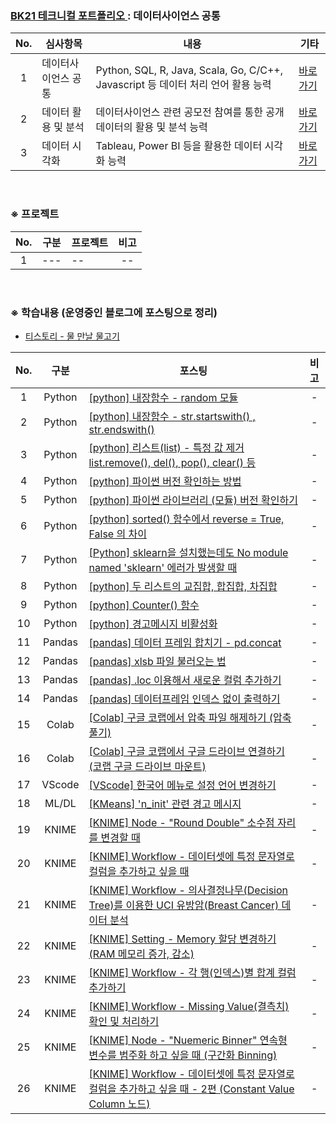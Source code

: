 ### <a href='https://github.com/countifs/portfolio'> BK21 테크니컬 포트폴리오 </a> : 데이터사이언스 공통

| No. | 심사항목 | 내용 | 기타 |
|:----------:|----------|----------|----------|
|1|데이터사이언스 공통| Python, SQL, R, Java, Scala, Go, C/C++, Javascript 등 데이터 처리 언어 활용 능력  |<a href='https://github.com/countifs/portfolio/tree/main/1.%20%EB%8D%B0%EC%9D%B4%ED%84%B0%EC%82%AC%EC%9D%B4%EC%96%B8%EC%8A%A4%20%EA%B3%B5%ED%86%B5'>바로가기</a>|
|2|데이터 활용 및 분석| 데이터사이언스 관련 공모전 참여를 통한 공개 데이터의 활용 및 분석 능력  |<a href='https://github.com/countifs/portfolio/tree/main/2.%20%EB%8D%B0%EC%9D%B4%ED%84%B0%20%ED%99%9C%EC%9A%A9%20%EB%B0%8F%20%EB%B6%84%EC%84%9D'>바로가기</a>|
|3|데이터 시각화| Tableau, Power BI 등을 활용한 데이터 시각화 능력  |<a href='https://github.com/countifs/portfolio/tree/main/3.%20%EB%8D%B0%EC%9D%B4%ED%84%B0%20%EC%8B%9C%EA%B0%81%ED%99%94'>바로가기</a>|

<br>


### ※ 프로젝트 

| No. | 구분 | 프로젝트 | 비고 |
|:---------:|:---------:|---------|:---------:|
| 1| --- | -- | -- |


<br>


### ※ 학습내용 (운영중인 블로그에 포스팅으로 정리)

- <a href='https://lungfish.tistory.com/'> 티스토리 - 물 만날 물고기</a>

| No. | 구분 | 포스팅 | 비고 |
|:---------:|:---------:|---------|:---------:|
| 1 | Python |<a href='https://lungfish.tistory.com/entry/%ED%8C%8C%EC%9D%B4%EC%8D%ACpython-%EB%82%B4%EC%9E%A5%ED%95%A8%EC%88%98-random-%EB%AA%A8%EB%93%88'>[python] 내장함수 - random 모듈</a> | - |
| 2 | Python | <a href='https://lungfish.tistory.com/entry/%ED%8C%8C%EC%9D%B4%EC%8D%ACpython-%EB%82%B4%EC%9E%A5%ED%95%A8%EC%88%98-strstartswith-strendswith'>[python] 내장함수 - str.startswith() , str.endswith()</a> | - |
| 3 | Python | <a href='https://lungfish.tistory.com/entry/%ED%8C%8C%EC%9D%B4%EC%8D%ACpython-%EB%A6%AC%EC%8A%A4%ED%8A%B8list-%ED%8A%B9%EC%A0%95-%EA%B0%92-%EC%A0%9C%EA%B1%B0-listremove-del-pop-%EB%93%B1'>[python] 리스트(list) - 특정 값 제거 list.remove(), del(), pop(), clear() 등</a> | - |
| 4 | Python |<a href='https://lungfish.tistory.com/entry/python-%ED%8C%8C%EC%9D%B4%EC%8D%AC-%EB%B2%84%EC%A0%84-%ED%99%95%EC%9D%B8%ED%95%98%EB%8A%94-%EB%B0%A9%EB%B2%95'>[python] 파이썬 버전 확인하는 방법</a> | - |
| 5 | Python |<a href='https://lungfish.tistory.com/entry/python-%ED%8C%8C%EC%9D%B4%EC%8D%AC-%EB%9D%BC%EC%9D%B4%EB%B8%8C%EB%9F%AC%EB%A6%AC-%EB%AA%A8%EB%93%88-%EB%B2%84%EC%A0%84-%ED%99%95%EC%9D%B8%ED%95%98%EA%B8%B0'>[python] 파이썬 라이브러리 (모듈) 버전 확인하기</a> | - |
| 6 | Python |<a href='https://lungfish.tistory.com/entry/python-sorted-%ED%95%A8%EC%88%98%EC%97%90%EC%84%9C-reverse-True-False-%EC%9D%98-%EC%B0%A8%EC%9D%B4'>[python] sorted() 함수에서 reverse = True, False 의 차이</a> | - |
| 7 | Python |<a href='https://lungfish.tistory.com/entry/Python-sklearn%EC%9D%84-%EC%84%A4%EC%B9%98%ED%96%88%EB%8A%94%EB%8D%B0%EB%8F%84-No-module-named-sklearn-%EC%97%90%EB%9F%AC%EA%B0%80-%EB%B0%9C%EC%83%9D%ED%95%A0-%EB%95%8C'>[Python] sklearn을 설치했는데도 No module named 'sklearn' 에러가 발생할 때</a> | - |
| 8 | Python |<a href='https://lungfish.tistory.com/entry/python-%EB%91%90-%EB%A6%AC%EC%8A%A4%ED%8A%B8%EC%9D%98-%EA%B5%90%EC%A7%91%ED%95%A9-%ED%95%A9%EC%A7%91%ED%95%A9-%EC%B0%A8%EC%A7%91%ED%95%A9'>[python] 두 리스트의 교집합, 합집합, 차집합</a> | - |
| 9 | Python |<a href='https://lungfish.tistory.com/entry/python-Counter-%ED%95%A8%EC%88%98'>[python] Counter() 함수</a> | - |
| 10 | Python |<a href='https://lungfish.tistory.com/entry/python-%EA%B2%BD%EA%B3%A0%EB%A9%94%EC%8B%9C%EC%A7%80-%EB%B9%84%ED%99%9C%EC%84%B1%ED%99%94'>[python] 경고메시지 비활성화</a> | - |
| 11 | Pandas |<a href='https://lungfish.tistory.com/entry/pandas-%EB%8D%B0%EC%9D%B4%ED%84%B0-%ED%94%84%EB%A0%88%EC%9E%84-%ED%95%A9%EC%B9%98%EA%B8%B0-pdconcat'>[pandas] 데이터 프레임 합치기 - pd.concat</a> | - |
| 12 | Pandas |<a href='https://lungfish.tistory.com/entry/pandas-xlsb-%ED%8C%8C%EC%9D%BC-%EB%B6%88%EB%9F%AC%EC%98%A4%EB%8A%94-%EB%B2%95'>[pandas] xlsb 파일 불러오는 법</a> | - |
| 13 | Pandas |<a href='https://lungfish.tistory.com/entry/pandas-loc-%EC%9D%B4%EC%9A%A9%ED%95%B4%EC%84%9C-%EC%83%88%EB%A1%9C%EC%9A%B4-%EC%BB%AC%EB%9F%BC-%EC%B6%94%EA%B0%80%ED%95%98%EA%B8%B0'>[pandas] .loc 이용해서 새로운 컬럼 추가하기</a> | - |
| 14 | Pandas |<a href='https://lungfish.tistory.com/entry/pandas-%EB%8D%B0%EC%9D%B4%ED%84%B0%ED%94%84%EB%A0%88%EC%9E%84-%EC%9D%B8%EB%8D%B1%EC%8A%A4-%EC%97%86%EC%9D%B4-%EC%B6%9C%EB%A0%A5%ED%95%98%EA%B8%B0'>[pandas] 데이터프레임 인덱스 없이 출력하기</a> | - |
| 15 | Colab | <a href='https://lungfish.tistory.com/entry/7Colab-%EA%B5%AC%EA%B8%80-%EC%BD%94%EB%9E%A9%EC%97%90%EC%84%9C-%EC%95%95%EC%B6%95-%ED%8C%8C%EC%9D%BC-%ED%95%B4%EC%A0%9C%ED%95%98%EA%B8%B0-%EC%95%95%EC%B6%95%ED%92%80%EA%B8%B0'>[Colab] 구글 코랩에서 압축 파일 해제하기 (압축풀기)</a> |- |
| 16 | Colab | <a href='https://lungfish.tistory.com/entry/Colab-%EA%B5%AC%EA%B8%80-%EC%BD%94%EB%9E%A9%EC%97%90%EC%84%9C-%EA%B5%AC%EA%B8%80-%EB%93%9C%EB%9D%BC%EC%9D%B4%EB%B8%8C-%EC%97%B0%EA%B2%B0%ED%95%98%EA%B8%B0-%EC%BD%94%EB%9E%A9-%EA%B5%AC%EA%B8%80-%EB%93%9C%EB%9D%BC%EC%9D%B4%EB%B8%8C-%EB%A7%88%EC%9A%B4%ED%8A%B8'>[Colab] 구글 코랩에서 구글 드라이브 연결하기 (코랩 구글 드라이브 마운트)</a> |- |
| 17 | VScode | <a href='https://lungfish.tistory.com/entry/VSCode-%ED%95%9C%EA%B5%AD%EC%96%B4-%EB%A9%94%EB%89%B4%EB%A1%9C-%EC%84%A4%EC%A0%95-%EB%B3%80%EA%B2%BD%ED%95%98%EA%B8%B0'>[VScode] 한국어 메뉴로 설정 언어 변경하기</a> |- |
| 18 | ML/DL | <a href='https://lungfish.tistory.com/entry/KMeans-ninit-%EA%B4%80%EB%A0%A8-%EA%B2%BD%EA%B3%A0-%EB%A9%94%EC%8B%9C%EC%A7%80'>[KMeans] 'n_init' 관련 경고 메시지</a> |- |
| 19 | KNIME | <a href='https://lungfish.tistory.com/entry/KNIME%EB%82%98%EC%9E%84-Node-Round-Double-%EC%86%8C%EC%88%98%EC%A0%90-%EC%9E%90%EB%A6%AC%EB%A5%BC-%EB%B3%80%EA%B2%BD%ED%95%A0-%EB%95%8C'>[KNIME] Node - "Round Double" 소수점 자리를 변경할 때</a> |- |
| 20 | KNIME | <a href='https://lungfish.tistory.com/entry/KNIME%EB%82%98%EC%9E%84-Workflow-%EB%8D%B0%EC%9D%B4%ED%84%B0%EC%85%8B%EC%97%90-%ED%8A%B9%EC%A0%95-%EB%AC%B8%EC%9E%90%EC%97%B4%EB%A1%9C-%EC%BB%AC%EB%9F%BC%EC%9D%84-%EC%B6%94%EA%B0%80%ED%95%98%EA%B3%A0-%EC%8B%B6%EC%9D%84-%EB%95%8C'>[KNIME] Workflow - 데이터셋에 특정 문자열로 컬럼을 추가하고 싶을 때</a> |- |
| 21 | KNIME | <a href='https://lungfish.tistory.com/entry/KNIME%EB%82%98%EC%9E%84-Workflow-%EC%9D%98%EC%82%AC%EA%B2%B0%EC%A0%95%EB%82%98%EB%AC%B4Decision-Tree%EB%A5%BC-%EC%9D%B4%EC%9A%A9%ED%95%9C-UCI-%EC%9C%A0%EB%B0%A9%EC%95%94Breast-Cancer-%EB%8D%B0%EC%9D%B4%ED%84%B0-%EB%B6%84%EC%84%9D'>[KNIME] Workflow - 의사결정나무(Decision Tree)를 이용한 UCI 유방암(Breast Cancer) 데이터 분석</a> |- |
| 22 | KNIME | <a href='https://lungfish.tistory.com/entry/KNIME-Setting-Memory-%ED%95%A0%EB%8B%B9-%EB%B3%80%EA%B2%BD%ED%95%98%EA%B8%B0-RAM-%EB%A9%94%EB%AA%A8%EB%A6%AC-%EC%A6%9D%EA%B0%80-%EA%B0%90%EC%86%8C'>[KNIME] Setting - Memory 할당 변경하기 (RAM 메모리 증가, 감소)</a> |- |
| 23 | KNIME | <a href='https://lungfish.tistory.com/entry/KNIME-Workflow-%EA%B0%81-%ED%96%89%EC%9D%B8%EB%8D%B1%EC%8A%A4-%ED%95%A9%EA%B3%84%EB%A5%BC-%EA%B3%84%EC%82%B0%ED%95%98%EA%B3%A0-%EC%BB%AC%EB%9F%BC-%EC%B6%94%EA%B0%80%ED%95%98%EA%B8%B0'>[KNIME] Workflow - 각 행(인덱스)별 합계 컬럼 추가하기</a> |- |
| 24 | KNIME | <a href='https://lungfish.tistory.com/entry/KNIME-Workflow-Missing-Value%EA%B2%B0%EC%B8%A1%EC%B9%98-%ED%99%95%EC%9D%B8-%EB%B0%8F-%EC%B2%98%EB%A6%AC%ED%95%98%EA%B8%B0'>[KNIME] Workflow - Missing Value(결측치) 확인 및 처리하기</a> |- |
| 25 | KNIME | <a href='https://lungfish.tistory.com/entry/KNIME-Node-Nuemeric-Binner-%EC%97%B0%EC%86%8D%ED%98%95-%EB%B3%80%EC%88%98%EB%A5%BC-%EB%B2%94%EC%A3%BC%ED%99%94-%ED%95%98%EA%B3%A0-%EC%8B%B6%EC%9D%84-%EB%95%8C-%EA%B5%AC%EA%B0%84%ED%99%94-Binning'>[KNIME] Node - "Nuemeric Binner" 연속형 변수를 범주화 하고 싶을 때 (구간화 Binning)</a> |- |
| 26 | KNIME | <a href='https://lungfish.tistory.com/entry/KNIME-Workflow-%EB%8D%B0%EC%9D%B4%ED%84%B0%EC%85%8B%EC%97%90-%ED%8A%B9%EC%A0%95-%EB%AC%B8%EC%9E%90%EC%97%B4%EB%A1%9C-%EC%BB%AC%EB%9F%BC%EC%9D%84-%EC%B6%94%EA%B0%80%ED%95%98%EA%B3%A0-%EC%8B%B6%EC%9D%84-%EB%95%8C-2%ED%8E%B8-Constant-Value-Column-%EB%85%B8%EB%93%9C'>[KNIME] Workflow - 데이터셋에 특정 문자열로 컬럼을 추가하고 싶을 때 - 2편 (Constant Value Column 노드)</a> |- |



